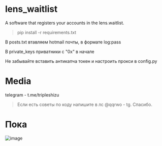 # lens_waitlist
A software that registers your accounts in the lens.waitlist.

>pip install -r requirements.txt

В posts.txt втавляем hotmail почты, в формате log:pass

В private_keys приватники с "0x" в начале

Не забывайте вставить антикапча токен и настроить прокси в config.py

# Media
telegram - t.me/tripleshizu

> Если есть советы по коду напишите в лс @qqrwo - tg. Спасибо.

# Пока
![image](https://github.com/atorasi/lens_waitlist/assets/121640832/283c8454-a2db-4cb8-8dd6-acc4db756a07)

